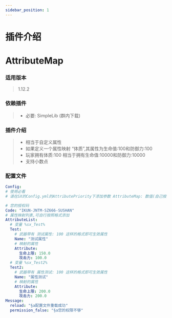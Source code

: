 ```yaml
---
sidebar_position: 1
---
```


# 插件介绍

# AttributeMap

### **适用版本**

> 1.12.2

### **依赖插件**

> - 必要: SimpleLib (群内下载)

### **插件介绍**

> - 相当于自定义属性
> - 如果定义一个属性映射 “体质”,其属性为生命值:100和防御力:100
> - 玩家拥有体质:100 相当于拥有生命值:10000和防御力:10000
> - 支持小数点

### **配置文件**

```yaml
Config:
# 使用必看
# 请在SX的Config.yml的AttributePriority下添加参数 AttributeMap: 数值(自己按规律填数值)

# 您的授权码
Code: "IKUN-JNTM-SZ666-SUSHAN"
# 属性映射列表,可自行按照格式添加
AttributeList:
  # 变量 %sx_Test%
  Test:
    # 武器带有 测试属性: 100 这样的格式即可生效属性
    Name: "测试属性"
    # 映射的属性
    Attribute:
      生命上限: 150.0
      攻击力: 100.0
  # 变量 %sx_Test2%
  Test2:
    # 武器带有 属性测试: 100 这样的格式即可生效属性
    Name: "属性测试"
    # 映射的属性
    Attribute:
      生命上限: 200.0
      攻击力: 200.0
Message:
  reload: "§a配置文件重载成功"
  permission_false: "§a您的权限不够"
```
